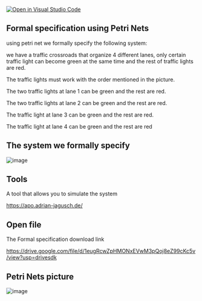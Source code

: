 [![Open in Visual Studio Code](https://classroom.github.com/assets/open-in-vscode-c66648af7eb3fe8bc4f294546bfd86ef473780cde1dea487d3c4ff354943c9ae.svg)](https://classroom.github.com/online_ide?assignment_repo_id=9308908&assignment_repo_type=AssignmentRepo)
## Formal specification using Petri Nets

using petri net we formally specify the following system:

we have a traffic crossroads that organize 4 different lanes, only certain traffic light can become green at the same time and the rest of traffic lights are red.

The traffic lights must work with the order mentioned in the picture.

The two traffic lights at lane 1 can be green and the rest are red.

The two traffic lights at lane 2 can be green and the rest are red.

The traffic light at lane 3 can be green and the rest are red.

The traffic light at lane 4 can be green and the rest are red


## The system we formally specify

![image](https://user-images.githubusercontent.com/118050497/201738078-afc15838-9fe6-42b9-8db8-cced432ce4cd.png)

## Tools

A tool that allows you to simulate the system

https://apo.adrian-jagusch.de/

## Open file

The Formal specification download link

https://drive.google.com/file/d/1eugRcwZpHMONxEVwM3pQoj8eZ99cKc5v/view?usp=drivesdk


## Petri Nets picture

![image](https://user-images.githubusercontent.com/118050497/201739968-53f3314c-e7ef-449c-ac43-15df9896b189.jpeg)

